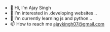 - 👋 Hi, I’m Ajay Singh
- 👀 I’m interested in .developing websites ..
- 🌱 I’m currently learning js and python...
- 📫 How to reach me ajaykingh07@gmail.com

<!---
ajaykingh/ajaykingh is a ✨ special ✨ repository because its `README.md` (this file) appears on your GitHub profile.
You can click the Preview link to take a look at your changes.
--->
